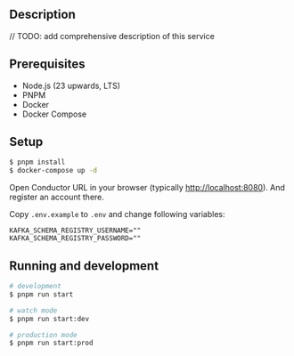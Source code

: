 ## Description

// TODO: add comprehensive description of this service

## Prerequisites

- Node.js (23 upwards, LTS)
- PNPM
- Docker
- Docker Compose

## Setup

```bash
$ pnpm install
$ docker-compose up -d
```

Open Conductor URL in your browser (typically [http://localhost:8080](http://localhost:8080)). And register an account there.

Copy `.env.example` to `.env` and change following variables:

```
KAFKA_SCHEMA_REGISTRY_USERNAME=""
KAFKA_SCHEMA_REGISTRY_PASSWORD=""
```

## Running and development

```bash
# development
$ pnpm run start

# watch mode
$ pnpm run start:dev

# production mode
$ pnpm run start:prod
```